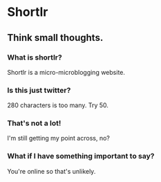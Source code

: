 # Shortlr

## Think small thoughts.

### What is shortlr?
Shortlr is a micro-microblogging website.


### Is this just twitter?
280 characters is too many. Try 50.

### That's not a lot!
I'm still getting my point across, no?

### What if I have something important to say?
You're online so that's unlikely.

